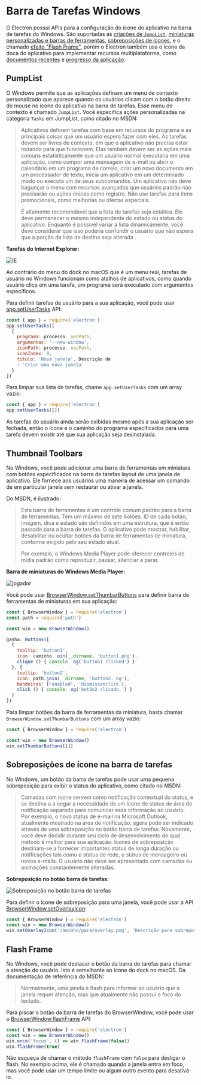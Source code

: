 # Barra de Tarefas Windows

O Electron possui APIs para a configuração do ícone do aplicativo na barra de tarefas do Windows. São suportadas as [criações de `JumpList`](#jumplist), [miniaturas personalizadas e barras de ferramentas](#thumbnail-toolbars), [sobreposições de ícones](#icon-overlays-in-taskbar), e o chamado [efeito "Flash Frame"](#flash-frame), porém o Electron também usa o ícone da doca do aplicativo para implementar recursos multiplataforma, como [documentos recentes](./recent-documents.md) e [progresso da aplicação](./progress-bar.md).

## PumpList

O Windows permite que as aplicações definam um menu de contexto personalizado que aparece quando os usuários clicam com o botão direito do mouse no ícone do aplicativo na barra de tarefas. Esse menu de contexto é chamado `JumpList`. Você especifica ações personalizadas na categoria `Tasks` em JumpList, como citado no MSDN:

> Aplicativos definem tarefas com base em recursos do programa e as principais coisas que um usuário espera fazer com eles. As tarefas devem ser livres de contexto, em que o aplicativo não precisa estar rodando para que funcionem. Elas também devem ser as ações mais comuns estatisticamente que um usuário normal executaria em uma aplicação, como compor uma mensagem de e-mail ou abrir o calendário em um programa de correio, criar um novo documento em um processador de texto, inicia um aplicativo em um determinado modo ou executa um de seus subcomandos. Um aplicativo não deve bagunçar o menu com recursos avançados que usuários padrão não precisarão ou ações únicas como registro. Não use tarefas para itens promocionais, como melhorias ou ofertas especiais.
> 
> É altamente recomendável que a lista de tarefas seja estática. Ele deve permanecer o mesmo independente do estado ou status do aplicativo. Enquanto é possível variar a lista dinamicamente, você deve considerar que isso poderia confundir o usuário que não espera que a porção da lista de destino seja alterada .

__Tarefas do Internet Explorer:__

![IE](https://i-msdn.sec.s-msft.com/dynimg/IC420539.png)

Ao contrário do menu do dock no macOS que é um menu real, tarefas de usuário no Windows funcionam como atalhos de aplicativos, como quando usuário clica em uma tarefa, um programa será executado com argumentos específicos.

Para definir tarefas de usuário para a sua aplicação, você pode usar [app.setUserTasks](../api/app.md#appsetusertaskstasks-windows) API:

```javascript
const { app } = require('electron')
app.setUserTasks([
  {
    programa: processo. xecPath,
    argumentos: '--new-window',
    iconPath: processo. xecPath,
    iconIndex: 0,
    título: 'Nova janela', Descrição de
    : 'Criar uma nova janela'
  }
])
```

Para limpar sua lista de tarefas, chame `app.setUserTasks` com um array vazio:

```javascript
const { app } = require('electron')
app.setUserTasks([])
```

As tarefas do usuário ainda serão exibidas mesmo após a sua aplicação ser fechada, então o ícone e o caminho do programa especificados para uma tarefa devem existir até que sua aplicação seja desinstalada.


## Thumbnail Toolbars

No Windows, você pode adicionar uma barra de ferramentas em miniatura com botões especificados na barra de tarefas layout de uma janela de aplicativo. Ele fornece aos usuários uma maneira de acessar um comando de em particular janela sem restaurar ou ativar a janela.

Do MSDN, é ilustrado:

> Esta barra de ferramentas é um controle comum padrão para a barra de ferramentas. Tem um máximo de sete botões. ID de cada botão, imagem, dica e estado são definidos em uma estrutura, que é então passada para a barra de tarefas. O aplicativo pode mostrar, habilitar, desabilitar ou ocultar botões da barra de ferramentas de miniatura, conforme exigido pelo seu estado atual.
> 
> Por exemplo, o Windows Media Player pode oferecer controles de mídia padrão como reproduzir, pausar, silenciar e parar.

__Barra de miniaturas do Windows Media Player:__

![jogador](https://i-msdn.sec.s-msft.com/dynimg/IC420540.png)

Você pode usar [BrowserWindow.setThumbarButtons](../api/browser-window.md#winsetthumbarbuttonsbuttons-windows) para definir barra de ferramentas de miniaturas em sua aplicação:

```javascript
const { BrowserWindow } = require('electron')
const path = require('path')

const win = new BrowserWindow()

ganha. Buttons([
  {
    tooltip: 'button1',
    icon: caminho. oin(__dirname, 'button1.png'),
    clique () { console. og('button1 clicked') }
  }, {
    tooltip: 'button2',
    icon: path.join(__dirname, 'button2. ng'),
    bandeiras: ['enabled', 'dismissonclick'],
    click () { console. og('botão2 clicado.') }
  }
])
```

Para limpar botões da barra de ferramentas da miniatura, basta chamar `BrowserWindow.setThumbarButtons` com um array vazio:

```javascript
const { BrowserWindow } = require('electron')

const win = new BrowserWindow()
win.setThumbarButtons([])
```


## Sobreposições de ícone na barra de tarefas

No Windows, um botão da barra de tarefas pode usar uma pequena sobreposição para exibir o status do aplicativo, como citado no MSDN:

> Camadas com ícone servem como notificação contextual do status, e se destina a a negar a necessidade de um ícone de status de área de notificação separado para comunicar essa informação ao usuário. Por exemplo, o novo status de e-mail na Microsoft Outlook, atualmente mostrado na área de notificação, agora pode ser indicado através de uma sobreposição no botão barra de tarefas. Novamente, você deve decidir durante seu ciclo de desenvolvimento de qual método é melhor para sua aplicação. Ícones de sobreposição destinam-se a fornecer importantes status de longa duração ou notificações tais como o status de rede, o status de mensageiro ou novos e-mails. O usuário não deve ser apresentado com camadas ou animações constantemente alteradas.

__Sobreposição no botão barra de tarefas:__

![Sobreposição no botão barra de tarefas](https://i-msdn.sec.s-msft.com/dynimg/IC420441.png)

Para definir o ícone de sobreposição para uma janela, você pode usar a API [BrowserWindow.setOverlayIcon](../api/browser-window.md#winsetoverlayiconoverlay-description-windows):

```javascript
const { BrowserWindow } = require('electron')
const win = new BrowserWindow()
win.setOverlayIcon('caminho/para/overlay.png', 'Descrição para sobreposição')
```


## Flash Frame

No Windows, você pode destacar o botão da barra de tarefas para chamar a atenção do usuário. Isto é semelhante ao ícone do dock no macOS. Da documentação de referência do MSDN:

> Normalmente, uma janela é flash para informar ao usuário que a janela requer atenção, mas que atualmente não possui o foco do teclado.

Para piscar o botão da barra de tarefas do BrowserWindow, você pode usar o [BrowserWindow.flashFrame](../api/browser-window.md#winflashframeflag) API:

```javascript
const { BrowserWindow } = require('electron')
const win = new BrowserWindow()
win.once('focus', () => win.flashFrame(false))
win.flashFrame(true)
```

Não esqueça de chamar o método `flashFrame` com `false` para desligar o flash. No exemplo acima, ele é chamado quando a janela entra em foco, mas você pode usar um tempo limite ou algum outro evento para desativá-lo.
